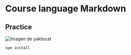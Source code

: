 # Course language Markdown
## Practice
![Imagen de yaktocat](https://octodex.github.com/images/yaktocat.png)
```
npm install
```
